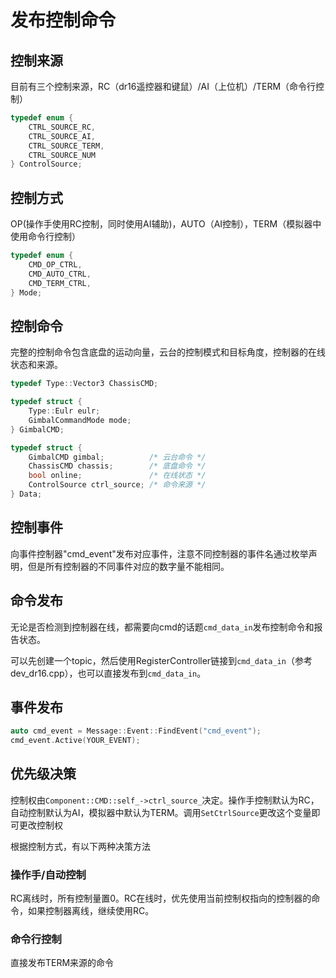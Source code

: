 # 发布控制命令

## 控制来源

目前有三个控制来源，RC（dr16遥控器和键鼠）/AI（上位机）/TERM（命令行控制）

```c++
typedef enum {
    CTRL_SOURCE_RC,
    CTRL_SOURCE_AI,
    CTRL_SOURCE_TERM,
    CTRL_SOURCE_NUM
} ControlSource;
```

## 控制方式

OP(操作手使用RC控制，同时使用AI辅助)，AUTO（AI控制），TERM（模拟器中使用命令行控制）

```c++
typedef enum {
    CMD_OP_CTRL,
    CMD_AUTO_CTRL,
    CMD_TERM_CTRL,
} Mode;
```

## 控制命令

完整的控制命令包含底盘的运动向量，云台的控制模式和目标角度，控制器的在线状态和来源。

```c++
typedef Type::Vector3 ChassisCMD;

typedef struct {
    Type::Eulr eulr;
    GimbalCommandMode mode;
} GimbalCMD;

typedef struct {
    GimbalCMD gimbal;          /* 云台命令 */
    ChassisCMD chassis;        /* 底盘命令 */
    bool online;               /* 在线状态 */
    ControlSource ctrl_source; /* 命令来源 */
} Data;
```

## 控制事件

向事件控制器"cmd_event"发布对应事件，注意不同控制器的事件名通过枚举声明，但是所有控制器的不同事件对应的数字量不能相同。

## 命令发布

无论是否检测到控制器在线，都需要向cmd的话题`cmd_data_in`发布控制命令和报告状态。

可以先创建一个topic，然后使用RegisterController链接到`cmd_data_in`（参考dev_dr16.cpp），也可以直接发布到`cmd_data_in`。

## 事件发布

```c++
auto cmd_event = Message::Event::FindEvent("cmd_event");
cmd_event.Active(YOUR_EVENT);
```

## 优先级决策

控制权由`Component::CMD::self_->ctrl_source_`决定。操作手控制默认为RC，自动控制默认为AI，模拟器中默认为TERM。调用`SetCtrlSource`更改这个变量即可更改控制权

根据控制方式，有以下两种决策方法

### 操作手/自动控制

RC离线时，所有控制量置0。RC在线时，优先使用当前控制权指向的控制器的命令，如果控制器离线，继续使用RC。

### 命令行控制

直接发布TERM来源的命令
